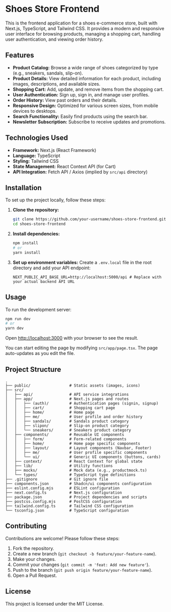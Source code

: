 # Shoes Store Frontend

This is the frontend application for a shoes e-commerce store, built with Next.js, TypeScript, and Tailwind CSS. It provides a modern and responsive user interface for browsing products, managing a shopping cart, handling user authentication, and viewing order history.

## Features

*   **Product Catalog:** Browse a wide range of shoes categorized by type (e.g., sneakers, sandals, slip-on).
*   **Product Details:** View detailed information for each product, including images, descriptions, and available sizes.
*   **Shopping Cart:** Add, update, and remove items from the shopping cart.
*   **User Authentication:** Sign up, sign in, and manage user profiles.
*   **Order History:** View past orders and their details.
*   **Responsive Design:** Optimized for various screen sizes, from mobile devices to desktops.
*   **Search Functionality:** Easily find products using the search bar.
*   **Newsletter Subscription:** Subscribe to receive updates and promotions.

## Technologies Used

*   **Framework:** Next.js (React Framework)
*   **Language:** TypeScript
*   **Styling:** Tailwind CSS
*   **State Management:** React Context API (for Cart)
*   **API Integration:** Fetch API / Axios (implied by `src/api` directory)

## Installation

To set up the project locally, follow these steps:

1.  **Clone the repository:**
    ```bash
    git clone https://github.com/your-username/shoes-store-frontend.git
    cd shoes-store-frontend
    ```

2.  **Install dependencies:**
    ```bash
    npm install
    # or
    yarn install
    ```

3.  **Set up environment variables:**
    Create a `.env.local` file in the root directory and add your API endpoint:
    ```
    NEXT_PUBLIC_API_BASE_URL=http://localhost:5000/api # Replace with your actual backend API URL
    ```

## Usage

To run the development server:

```bash
npm run dev
# or
yarn dev
```

Open [http://localhost:3000](http://localhost:3000) with your browser to see the result.

You can start editing the page by modifying `src/app/page.tsx`. The page auto-updates as you edit the file.

## Project Structure

```
.
├── public/                 # Static assets (images, icons)
├── src/
│   ├── api/                # API service integrations
│   ├── app/                # Next.js pages and routes
│   │   ├── (auth)/         # Authentication pages (signin, signup)
│   │   ├── cart/           # Shopping cart page
│   │   ├── home/           # Home page
│   │   ├── me/             # User profile and order history
│   │   ├── sandals/        # Sandals product category
│   │   ├── slipon/         # Slip-on product category
│   │   └── sneakers/       # Sneakers product category
│   ├── components/         # Reusable UI components
│   │   ├── form/           # Form-related components
│   │   ├── home/           # Home page specific components
│   │   ├── layout/         # Layout components (Navbar, Footer)
│   │   ├── me/             # User profile specific components
│   │   └── ui/             # Generic UI components (buttons, cards)
│   ├── context/            # React Context for global state
│   ├── lib/                # Utility functions
│   ├── mocks/              # Mock data (e.g., productmock.ts)
│   └── types/              # TypeScript type definitions
├── .gitignore              # Git ignore file
├── components.json         # Shadcn/ui components configuration
├── eslint.config.mjs       # ESLint configuration
├── next.config.ts          # Next.js configuration
├── package.json            # Project dependencies and scripts
├── postcss.config.mjs      # PostCSS configuration
├── tailwind.config.ts      # Tailwind CSS configuration
└── tsconfig.json           # TypeScript configuration
```

## Contributing

Contributions are welcome! Please follow these steps:

1.  Fork the repository.
2.  Create a new branch (`git checkout -b feature/your-feature-name`).
3.  Make your changes.
4.  Commit your changes (`git commit -m 'feat: Add new feature'`).
5.  Push to the branch (`git push origin feature/your-feature-name`).
6.  Open a Pull Request.

## License

This project is licensed under the MIT License.
